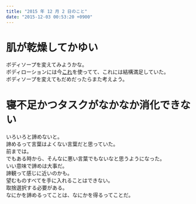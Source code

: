 ```yaml
---
title: "2015 年 12 月 2 日のこと"
date: "2015-12-03 00:53:20 +0900"
---
```


# 肌が乾燥してかゆい

ボディソープを変えてみようかな。  
ボディローションには今[これ](https://www.amazon.co.jp/dp/B000FQUTAU)を使ってて、これには結構満足していた。  
ボディソープを変えてもだめだったらまた考えよう。

# 寝不足かつタスクがなかなか消化できない

いろいろと諦めないと。  
諦めるって言葉はよくない言葉だと思っていた。  
前までは。  
でもある時から、そんなに悪い言葉でもないなと思うようになった。  
いい意味で諦めは大事だ。  
諦観って感じに近いのかも。  
望むものすべてを手に入れることはできない。  
取捨選択する必要がある。  
なにかを諦めるってことは、なにかを得るってことだ。
